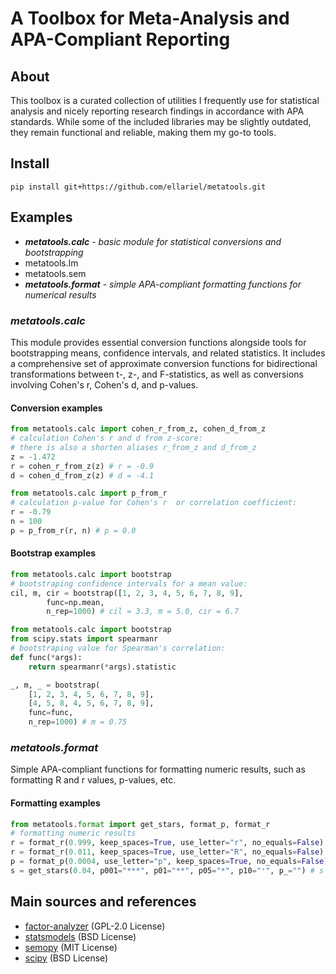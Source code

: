 # A Toolbox for Meta-Analysis and APA-Compliant Reporting

## About
This toolbox is a curated collection of utilities I frequently use for statistical analysis and nicely reporting research findings in accordance with APA standards. While some of the included libraries may be slightly outdated, they remain functional and reliable, making them my go-to tools.

## Install
```shell
pip install git+https://github.com/ellariel/metatools.git
```

## Examples
* ***metatools.calc*** - *basic module for statistical conversions and bootstrapping*
* metatools.lm
* metatools.sem
* ***metatools.format*** - *simple APA-compliant formatting functions for numerical results*

### *metatools.calc*

This module provides essential conversion functions alongside tools for bootstrapping means, confidence intervals, and related statistics. It includes a comprehensive set of approximate conversion functions for bidirectional transformations between t-, z-, and F-statistics, as well as conversions involving Cohen's r, Cohen's d, and p-values.

#### Conversion examples
```python
from metatools.calc import cohen_r_from_z, cohen_d_from_z
# calculation Cohen's r and d from z-score:
# there is also a shorten aliases r_from_z and d_from_z
z = -1.472
r = cohen_r_from_z(z) # r = -0.9
d = cohen_d_from_z(z) # d = -4.1
```

```python
from metatools.calc import p_from_r
# calculation p-value for Cohen's r  or correlation coefficient:
r = -0.79
n = 100
p = p_from_r(r, n) # p = 0.0
```

#### Bootstrap examples
```python
from metatools.calc import bootstrap
# bootstraping confidence intervals for a mean value:
cil, m, cir = bootstrap([1, 2, 3, 4, 5, 6, 7, 8, 9],
        func=np.mean,
        n_rep=1000) # cil = 3.3, m = 5.0, cir = 6.7
```

```python
from metatools.calc import bootstrap
from scipy.stats import spearmanr
# bootstraping value for Spearman's correlation:
def func(*args):
    return spearmanr(*args).statistic

_, m, _ = bootstrap(
    [1, 2, 3, 4, 5, 6, 7, 8, 9],
    [4, 5, 8, 4, 5, 6, 7, 8, 9],
    func=func,
    n_rep=1000) # m = 0.75
```


### *metatools.format*
Simple APA-compliant functions for formatting numeric results, such as formatting R and r values, p-values, etc.

#### Formatting examples
```python
from metatools.format import get_stars, format_p, format_r
# formatting numeric results
r = format_r(0.999, keep_spaces=True, use_letter="r", no_equals=False) # r = 'r = 1.'
r = format_r(0.011, keep_spaces=True, use_letter="R", no_equals=False) # r = 'R = .01'
p = format_p(0.0004, use_letter="p", keep_spaces=True, no_equals=False) # p = 'p < .001'
s = get_stars(0.04, p001="***", p01="**", p05="*", p10="⁺", p_="") # s = '*'
```



## Main sources and references
* [factor-analyzer](https://pypi.org/project/factor-analyzer/) (GPL-2.0 License)
* [statsmodels](https://www.statsmodels.org/stable/) (BSD License)
* [semopy](https://pypi.org/project/semopy/) (MIT License)
* [scipy](https://pypi.org/project/scipy/) (BSD License)

